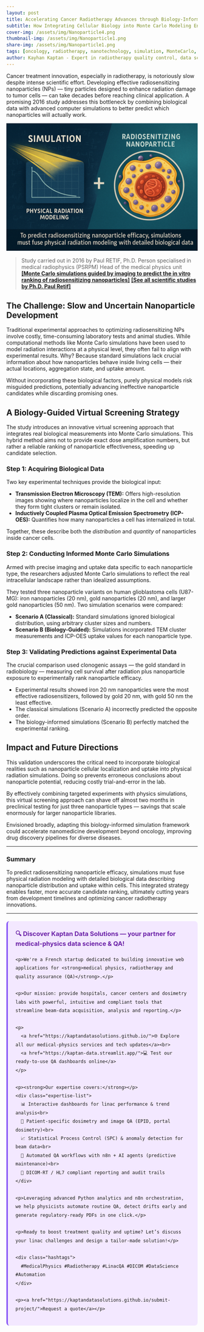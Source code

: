 ```yaml
---
layout: post
title: Accelerating Cancer Radiotherapy Advances through Biology-Informed Nanoparticle Simulations  
subtitle: How Integrating Cellular Biology into Monte Carlo Modeling Enhances Radiosensitizing Nanoparticle Selection  
cover-img: /assets/img/Nanoparticle4.png  
thumbnail-img: /assets/img/Nanoparticle1.png  
share-img: /assets/img/Nanoparticle1.png  
tags: [oncology, radiotherapy, nanotechnology, simulation, MonteCarlo, radiosensitizers, cancer research, drug development]  
author: Kayhan Kaptan - Expert in radiotherapy quality control, data science and automation
---
```


Cancer treatment innovation, especially in radiotherapy, is notoriously slow despite intense scientific effort. Developing effective radiosensitizing nanoparticles (NPs) — tiny particles designed to enhance radiation damage to tumor cells — can take decades before reaching clinical application. A promising 2016 study addresses this bottleneck by combining biological data with advanced computer simulations to better predict which nanoparticles will actually work.

![PNG](/assets/img/Nanoparticle2.png)

>Study carried out in 2016 by Paul RETIF, Ph.D.
>Person specialised in medical radiophysics (PSRPM)
>Head of the medical physics unit
>**[[Monte Carlo simulations guided by imaging to predict the in vitro ranking of radiosensitizing nanoparticles]](https://scholar.google.com/citations?user=kyh8-WMAAAAJ&hl=fr)** 
>**[[See all scientific studies by Ph.D. Paul Retif]](https://scholar.google.com/citations?user=kyh8-WMAAAAJ&hl=fr)** 

## The Challenge: Slow and Uncertain Nanoparticle Development

Traditional experimental approaches to optimizing radiosensitizing NPs involve costly, time-consuming laboratory tests and animal studies. While computational methods like Monte Carlo simulations have been used to model radiation interactions at a physical level, they often fail to align with experimental results. Why? Because standard simulations lack crucial information about how nanoparticles behave inside living cells — their actual locations, aggregation state, and uptake amount.

Without incorporating these biological factors, purely physical models risk misguided predictions, potentially advancing ineffective nanoparticle candidates while discarding promising ones.

## A Biology-Guided Virtual Screening Strategy

The study introduces an innovative virtual screening approach that integrates real biological measurements into Monte Carlo simulations. This hybrid method aims not to provide exact dose amplification numbers, but rather a reliable ranking of nanoparticle effectiveness, speeding up candidate selection.

### Step 1: Acquiring Biological Data

Two key experimental techniques provide the biological input:

- **Transmission Electron Microscopy (TEM):** Offers high-resolution images showing where nanoparticles localize in the cell and whether they form tight clusters or remain isolated.
- **Inductively Coupled Plasma Optical Emission Spectrometry (ICP-OES):** Quantifies how many nanoparticles a cell has internalized in total.

Together, these describe both the *distribution* and *quantity* of nanoparticles inside cancer cells.

### Step 2: Conducting Informed Monte Carlo Simulations

Armed with precise imaging and uptake data specific to each nanoparticle type, the researchers adjusted Monte Carlo simulations to reflect the real intracellular landscape rather than idealized assumptions.

They tested three nanoparticle variants on human glioblastoma cells (U87-MG): iron nanoparticles (20 nm), gold nanoparticles (20 nm), and larger gold nanoparticles (50 nm). Two simulation scenarios were compared:

- **Scenario A (Classical):** Standard simulations ignored biological distribution, using arbitrary cluster sizes and numbers.
- **Scenario B (Biology-Guided):** Simulations incorporated TEM cluster measurements and ICP-OES uptake values for each nanoparticle type.

### Step 3: Validating Predictions against Experimental Data

The crucial comparison used clonogenic assays — the gold standard in radiobiology — measuring cell survival after radiation plus nanoparticle exposure to experimentally rank nanoparticle efficacy.

- Experimental results showed iron 20 nm nanoparticles were the most effective radiosensitizers, followed by gold 20 nm, with gold 50 nm the least effective.
- The classical simulations (Scenario A) incorrectly predicted the opposite order.
- The biology-informed simulations (Scenario B) perfectly matched the experimental ranking.


## Impact and Future Directions

This validation underscores the critical need to incorporate biological realities such as nanoparticle cellular localization and uptake into physical radiation simulations. Doing so prevents erroneous conclusions about nanoparticle potential, reducing costly trial-and-error in the lab.

By effectively combining targeted experiments with physics simulations, this virtual screening approach can shave off almost two months in preclinical testing for just three nanoparticle types — savings that scale enormously for larger nanoparticle libraries.

Envisioned broadly, adapting this biology-informed simulation framework could accelerate nanomedicine development beyond oncology, improving drug discovery pipelines for diverse diseases.

---

### Summary

To predict radiosensitizing nanoparticle efficacy, simulations must fuse physical radiation modeling with detailed biological data describing nanoparticle distribution and uptake within cells. This integrated strategy enables faster, more accurate candidate ranking, ultimately cutting years from development timelines and optimizing cancer radiotherapy innovations.

---

<html lang="fr">
<head>
    <meta charset="UTF-8">
    <meta name="viewport" content="width=device-width, initial-scale=1.0">
    <title>Kaptan Data Solutions</title>
    <style>
        .citation {
            background-color: #f3e8ff;
            border-left: 4px solid #8b5cf6;
            padding: 20px;
            margin: 20px 0;
            border-radius: 8px;
            font-family: -apple-system, BlinkMacSystemFont, 'Segoe UI', Roboto, sans-serif;
            line-height: 1.6;
        }
        .citation h3 {
            color: #6b21a8;
            margin-top: 0;
        }
        .citation a {
            color: #7c3aed;
            text-decoration: none;
        }
        .citation a:hover {
            text-decoration: underline;
        }
        .expertise-list {
            margin: 15px 0;
        }
        .hashtags {
            font-weight: bold;
            color: #7c3aed;
            margin-top: 15px;
        }
    </style>
</head>
<body>
  <div class="citation">
    <h3>🔍 Discover Kaptan Data Solutions — your partner for medical-physics data science & QA!</h3>

    <p>We're a French startup dedicated to building innovative web applications for <strong>medical physics, radiotherapy and quality assurance (QA)</strong>.</p>

    <p>Our mission: provide hospitals, cancer centers and dosimetry labs with powerful, intuitive and compliant tools that streamline beam-data acquisition, analysis and reporting.</p>

    <p>
      <a href="https://kaptandatasolutions.github.io/">🌐 Explore all our medical-physics services and tech updates</a><br>
      <a href="https://kaptan-data.streamlit.app/">💻 Test our ready-to-use QA dashboards online</a>
    </p>

    <p><strong>Our expertise covers:</strong></p>
    <div class="expertise-list">
      📊 Interactive dashboards for linac performance & trend analysis<br>
      🔬 Patient-specific dosimetry and image QA (EPID, portal dosimetry)<br>
      📈 Statistical Process Control (SPC) & anomaly detection for beam data<br>
      🤖 Automated QA workflows with n8n + AI agents (predictive maintenance)<br>
      📑 DICOM-RT / HL7 compliant reporting and audit trails
    </div>

    <p>Leveraging advanced Python analytics and n8n orchestration, we help physicists automate routine QA, detect drifts early and generate regulatory-ready PDFs in one click.</p>

    <p>Ready to boost treatment quality and uptime? Let’s discuss your linac challenges and design a tailor-made solution!</p>

    <div class="hashtags">
      #MedicalPhysics #Radiotherapy #LinacQA #DICOM #DataScience #Automation
    </div>

    <p><a href="https://kaptandatasolutions.github.io/submit-project/">Request a quote</a></p>
  </div>
</body>
</html>  